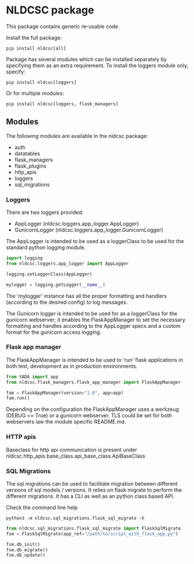 # NLDCSC package

This package contains generic re-usable code.

Install the full package:

```
pip install nldcsc[all]
```

Package has several modules which can be installed separately by specifying them 
as an extra requirement. To install the loggers module only, specify:

```
pip install nldcsc[loggers]
```
Or for multiple modules:
```
pip install nldcsc[loggers, flask_managers]
```

## Modules

The following modules are available in the nldcsc package:

* auth
* datatables
* flask_managers
* flask_plugins
* http_apis
* loggers
* sql_migrations

### Loggers

There are two loggers provided:
* AppLogger (nldcsc.loggers.app_logger.AppLogger)
* GunicornLogger (nldcsc.loggers.app_logger.GunicornLogger)

The AppLogger is intended to be used as a loggerClass to be used for the 
standard python logging module.

```python
import logging
from nldcsc.loggers.app_logger import AppLogger

logging.setLoggerClass(AppLogger)

mylogger = logging.getLogger(__name__)
```
The 'mylogger' instance has all the proper formatting and handlers 
(according to the desired config) to log messages.

The Gunicorn logger is intended to be used for as a loggerClass for the 
gunicorn webserver; it enables the FlaskAppManager to set the necessary 
formatting and handles according to the AppLogger specs and a custom format
for the gunicorn access logging.

### Flask app manager

The FlaskAppManager is intended to be used to 'run' flask applications in 
both test, development as in production environments. 

```python
from YADA import app
from nldcsc.flask_managers.flask_app_manager import FlaskAppManager

fam = FlaskAppManager(version="1.0", app=app)
fam.run()
```
Depending on the configuration the FlaskAppManager uses a werkzeug (DEBUG == True)
or a gunicorn webserver. TLS could be set for both webservers iaw the module specific
README.md.

### HTTP apis

Baseclass for http api communication is present under 
nldcsc.http_apis.base_class.api_base_class.ApiBaseClass

### SQL Migrations

The sql migrations can be used to facilitate migration between different
versions of sql models / versions. It relies on flask migrate to perform
the different migrations. It has a CLI as well as an python class based API.

Check the command line help
```
python3 -m nldcsc.sql_migrations.flask_sql_migrate -h
```

```python
from nldcsc.sql_migrations.flask_sql_migrate import FlaskSqlMigrate
fsm = FlaskSqlMigrate(app_ref="/path/to/script_with_flask_app.py")

fsm.db_init()
fsm.db_migrate()
fsm.db_update()
```
